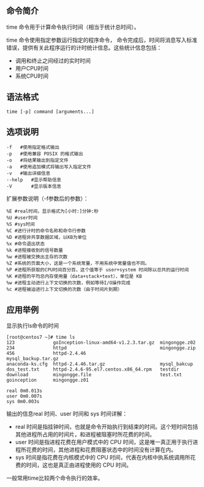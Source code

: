## 命令简介

time 命令用于计算命令执行时间（相当于统计总时间）。

time 命令使用指定参数运行指定的程序命令， 命令完成后，时间将消息写入标准错误，提供有关此程序运行的计时统计信息。这些统计信息包括：

- 调用和终止之间经过的实时时间
- 用户CPU时间
- 系统CPU时间

## 语法格式

```
time [-p] command [arguments...]
```

## 选项说明

```
-f   #使用指定格式输出
-p   #使用兼容 POSIX 的格式输出
-o   #将结果输出到指定文件
-a   #使用追加模式将输出写入指定文件
-v   #输出详细信息
--help   #显示帮助信息
-V       #显示版本信息
```

扩展参数说明（-f参数后的参数）：

```
%E #real时间，显示格式为[小时:]分钟:秒
%U #user时间
%S #sys时间
%C #进行计时的命令名称和命令行参数
%D #进程非共享数据区域，以KB为单位
%x #命令退出状态
%k #进程接收到的信号数量
%w #进程被交换出主存的次数
%Z #系统的页面大小，这是一个系统常量，不用系统中常量值也不同。
%P #进程所获取的CPU时间百分百，这个值等于 user+system 时间除以总共的运行时间
%K #进程的平均总内存使用量（data+stack+text），单位是 KB
%w #进程主动进行上下文切换的次数，例如等待I/O操作完成
%c #进程被迫进行上下文切换的次数（由于时间片到期）
```

## 应用举例

显示执行ls命令的时间

```
[root@centos7 ~]# time ls
123              goInception-linux-amd64-v1.2.3.tar.gz  mingongge.z02
234              httpd                                  mingongge.zip
456              httpd-2.4.46                           mysql_backup.tar.gz
anaconda-ks.cfg  httpd-2.4.46.tar.gz                    mysql_bakcup
dos_test.txt     httpd-2.4.6-95.el7.centos.x86_64.rpm   testdir
download         mingongge.file                         test.txt
goinception      mingongge.z01

real 0m0.013s
user 0m0.007s
sys 0m0.003s
```

输出的信息real 时间、user 时间和 sys 时间详解：

- real 时间是指挂钟时间，也就是命令开始执行到结束的时间。这个短时间包括其他进程所占用的时间片，和进程被阻塞时所花费的时间。
- user 时间是指进程花费在用户模式中的 CPU 时间，这是唯一真正用于执行进程所花费的时间，其他进程和花费阻塞状态中的时间没有计算在内。
- sys 时间是指花费在内核模式中的 CPU 时间，代表在内核中执系统调用所花费的时间，这也是真正由进程使用的 CPU 时间。

一般常用time比较两个命令执行的效率。